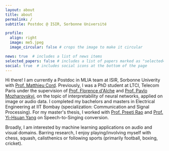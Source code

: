 ```yaml
---
layout: about
title: about
permalink: /
subtitle: Postdoc @ ISIR, Sorbonne Université

profile:
  align: right
  image: me5.jpeg
  image_circular: false # crops the image to make it circular

news: true  # includes a list of news items
selected_papers: false # includes a list of papers marked as "selected={true}"
social: true  # includes social icons at the bottom of the page
---
```

<!-- You can put a picture in, too. The code is already in, just name your picture `prof_pic.jpg` and put it in the `img/` folder. -->

<!-- Put your address / P.O. box / other info right below your picture. You can also disable any these elements by editing `profile` property of the YAML header of your `_pages/about.md`. Edit `_bibliography/papers.bib` and Jekyll will render your [publications page](/jparekh/publications/) automatically.

Link to your social media connections, too. This theme is set up to use [Font Awesome icons](http://fortawesome.github.io/Font-Awesome/) and [Academicons](https://jpswalsh.github.io/academicons/), like the ones below. Add your Facebook, Twitter, LinkedIn, Google Scholar, or just disable all of them. --> 

Hi there! I am currently a Postdoc in MLIA team at ISIR, Sorbonne Univerity with [Prof. Matthieu Cord](https://cord.isir.upmc.fr/). Previously, I was a PhD student at LTCI, Telecom Paris under the supervision of [Prof. Florence d'Alche](https://perso.telecom-paristech.fr/fdalche/) and [Prof. Pavlo Mozharovskyi](https://perso.telecom-paristech.fr/mozharovskyi/), on the topic of interpretability of neural networks, applied on image or audio data. I completed my bachelors and masters in Electrical Engineering at IIT Bombay (specialization: Communication and Signal Processing). For my master's thesis, I worked with [Prof. Preeti Rao](https://www.ee.iitb.ac.in/wiki/faculty/prao) and [Prof. Yi-Hsuan Yang](https://www.citi.sinica.edu.tw/pages/yang/) on Speech-to-Singing conversion.

Broadly, I am interested by machine learning applications on audio and visual domains. Barring research, I enjoy playing/involving myself with chess, squash, calisthenics or following sports (primarily football, boxing, cricket).
